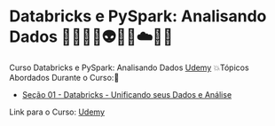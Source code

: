 # Databricks e PySpark: Analisando Dados 👩🏻‍💻🤯👽🤖🐍☁️🎲🚀
Curso Databricks e PySpark: Analisando Dados [Udemy](https://www.udemy.com/course/databricks-e-pyspark-analisando-dados/)
💥Tópicos Abordados Durante o Curso:🚀
- [Seção 01 - Databricks - Unificando seus Dados e Análise]()

Link para o Curso: [Udemy](https://www.udemy.com/course/databricks-e-pyspark-analisando-dados/)

